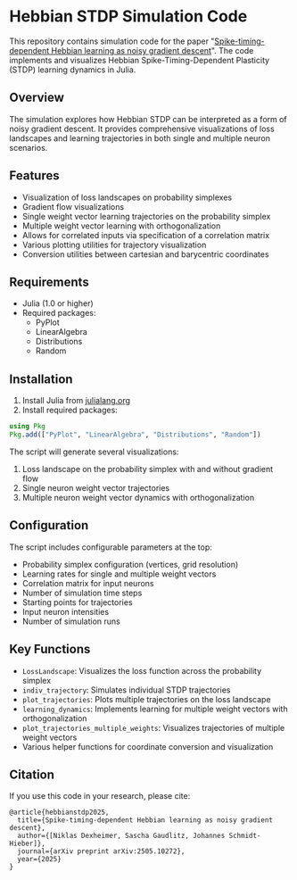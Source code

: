 # Hebbian STDP Simulation Code

This repository contains simulation code for the paper "[Spike-timing-dependent Hebbian learning as noisy gradient descent](https://www.arxiv.org/abs/2505.10272)". The code implements and visualizes Hebbian Spike-Timing-Dependent Plasticity (STDP) learning dynamics in Julia.

## Overview

The simulation explores how Hebbian STDP can be interpreted as a form of noisy gradient descent. It provides comprehensive visualizations of loss landscapes and learning trajectories in both single and multiple neuron scenarios.

## Features

- Visualization of loss landscapes on probability simplexes
- Gradient flow visualizations
- Single weight vector learning trajectories on the probability simplex
- Multiple weight vector learning with orthogonalization
- Allows for correlated inputs via specification of a correlation matrix
- Various plotting utilities for trajectory visualization
- Conversion utilities between cartesian and barycentric coordinates

## Requirements

- Julia (1.0 or higher)
- Required packages:
  - PyPlot
  - LinearAlgebra
  - Distributions
  - Random

## Installation

1. Install Julia from [julialang.org](https://julialang.org/downloads/)
2. Install required packages:
```julia
using Pkg
Pkg.add(["PyPlot", "LinearAlgebra", "Distributions", "Random"])
```


The script will generate several visualizations:
1. Loss landscape on the probability simplex with and without gradient flow
2. Single neuron weight vector trajectories
3. Multiple neuron weight vector dynamics with orthogonalization

## Configuration

The script includes configurable parameters at the top:

- Probability simplex configuration (vertices, grid resolution)
- Learning rates for single and multiple weight vectors
- Correlation matrix for input neurons
- Number of simulation time steps
- Starting points for trajectories
- Input neuron intensities
- Number of simulation runs

## Key Functions

- `LossLandscape`: Visualizes the loss function across the probability simplex
- `indiv_trajectory`: Simulates individual STDP trajectories
- `plot_trajectories`: Plots multiple trajectories on the loss landscape
- `learning_dynamics`: Implements learning for multiple weight vectors with orthogonalization
- `plot_trajectories_multiple_weights`: Visualizes trajectories of multiple weight vectors
- Various helper functions for coordinate conversion and visualization

## Citation

If you use this code in your research, please cite:

```
@article{hebbianstdp2025,
  title={Spike-timing-dependent Hebbian learning as noisy gradient descent},
  author={[Niklas Dexheimer, Sascha Gaudlitz, Johannes Schmidt-Hieber]},
  journal={arXiv preprint arXiv:2505.10272},
  year={2025}
}
```

